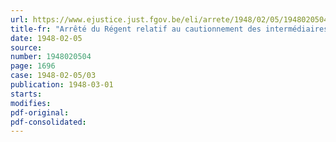 ```yaml
---
url: https://www.ejustice.just.fgov.be/eli/arrete/1948/02/05/1948020504/justel
title-fr: "Arrêté du Régent relatif au cautionnement des intermédiaires autorisés à recevoir des ordres à terme sur marchandises et denrées"
date: 1948-02-05
source:
number: 1948020504
page: 1696
case: 1948-02-05/03
publication: 1948-03-01
starts:
modifies:
pdf-original:
pdf-consolidated:
---
```


